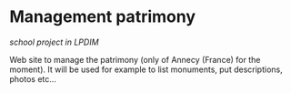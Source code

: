 # Management patrimony

_school project in LPDIM_

Web site to manage the patrimony (only of Annecy (France) for the moment).
It will be used for example to list monuments, put descriptions, photos etc...
